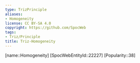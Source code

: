 ```yaml
---
type: TrizPrinciple
aliases:
- Homogeneity
license: CC BY-SA 4.0
copyright: https://github.com/SpocWeb
tags: 
- Triz/Principle
title: Triz-Homogeneity
---
```

[name::Homogeneity]
[SpocWebEntityId::22227]
[Popularity::38]




